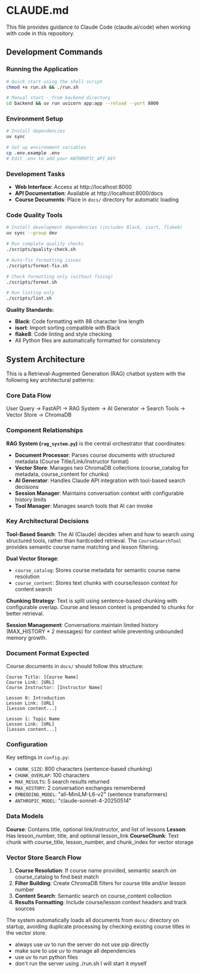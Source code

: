 # CLAUDE.md

This file provides guidance to Claude Code (claude.ai/code) when working with code in this repository.

## Development Commands

### Running the Application
```bash
# Quick start using the shell script
chmod +x run.sh && ./run.sh

# Manual start - from backend directory
cd backend && uv run uvicorn app:app --reload --port 8000
```

### Environment Setup
```bash
# Install dependencies
uv sync

# Set up environment variables
cp .env.example .env
# Edit .env to add your ANTHROPIC_API_KEY
```

### Development Tasks
- **Web Interface**: Access at http://localhost:8000
- **API Documentation**: Available at http://localhost:8000/docs
- **Course Documents**: Place in `docs/` directory for automatic loading

### Code Quality Tools
```bash
# Install development dependencies (includes Black, isort, flake8)
uv sync --group dev

# Run complete quality checks
./scripts/quality-check.sh

# Auto-fix formatting issues
./scripts/format-fix.sh

# Check formatting only (without fixing)
./scripts/format.sh

# Run linting only
./scripts/lint.sh
```

**Quality Standards:**
- **Black**: Code formatting with 88 character line length
- **isort**: Import sorting compatible with Black
- **flake8**: Code linting and style checking
- All Python files are automatically formatted for consistency

## System Architecture

This is a Retrieval-Augmented Generation (RAG) chatbot system with the following key architectural patterns:

### Core Data Flow
User Query → FastAPI → RAG System → AI Generator → Search Tools → Vector Store → ChromaDB

### Component Relationships

**RAG System (`rag_system.py`)** is the central orchestrator that coordinates:
- **Document Processor**: Parses course documents with structured metadata (Course Title/Link/Instructor format)
- **Vector Store**: Manages two ChromaDB collections (course_catalog for metadata, course_content for chunks)
- **AI Generator**: Handles Claude API integration with tool-based search decisions
- **Session Manager**: Maintains conversation context with configurable history limits
- **Tool Manager**: Manages search tools that AI can invoke

### Key Architectural Decisions

**Tool-Based Search**: The AI (Claude) decides when and how to search using structured tools, rather than hardcoded retrieval. The `CourseSearchTool` provides semantic course name matching and lesson filtering.

**Dual Vector Storage**:
- `course_catalog`: Stores course metadata for semantic course name resolution
- `course_content`: Stores text chunks with course/lesson context for content search

**Chunking Strategy**: Text is split using sentence-based chunking with configurable overlap. Course and lesson context is prepended to chunks for better retrieval.

**Session Management**: Conversations maintain limited history (MAX_HISTORY * 2 messages) for context while preventing unbounded memory growth.

### Document Format Expected

Course documents in `docs/` should follow this structure:
```
Course Title: [Course Name]
Course Link: [URL] 
Course Instructor: [Instructor Name]

Lesson 0: Introduction
Lesson Link: [URL]
[Lesson content...]

Lesson 1: Topic Name
Lesson Link: [URL]
[Lesson content...]
```

### Configuration

Key settings in `config.py`:
- `CHUNK_SIZE`: 800 characters (sentence-based chunking)
- `CHUNK_OVERLAP`: 100 characters
- `MAX_RESULTS`: 5 search results returned
- `MAX_HISTORY`: 2 conversation exchanges remembered
- `EMBEDDING_MODEL`: "all-MiniLM-L6-v2" (sentence transformers)
- `ANTHROPIC_MODEL`: "claude-sonnet-4-20250514"

### Data Models

**Course**: Contains title, optional link/instructor, and list of lessons
**Lesson**: Has lesson_number, title, and optional lesson_link
**CourseChunk**: Text chunk with course_title, lesson_number, and chunk_index for vector storage

### Vector Store Search Flow

1. **Course Resolution**: If course name provided, semantic search on course_catalog to find best match
2. **Filter Building**: Create ChromaDB filters for course title and/or lesson number  
3. **Content Search**: Semantic search on course_content collection
4. **Results Formatting**: Include course/lesson context headers and track sources

The system automatically loads all documents from `docs/` directory on startup, avoiding duplicate processing by checking existing course titles in the vector store.
- always use uv to run the server do not use pip directly
- make sure to use uv to manage all dependencies
- use uv to run python files
- don't run the server using ./run.sh I will start it myself